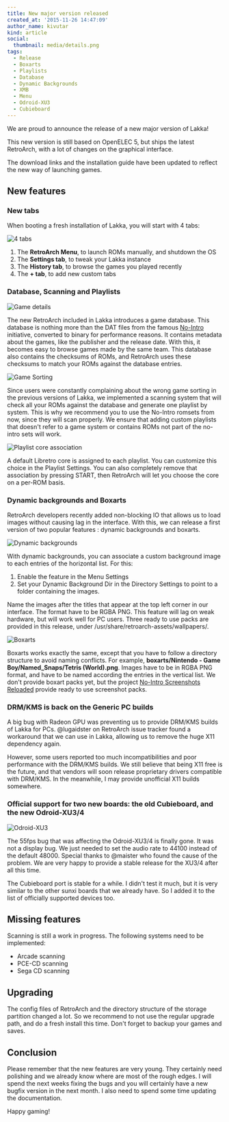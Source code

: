 ```yaml
---
title: New major version released
created_at: '2015-11-26 14:47:09'
author_name: kivutar
kind: article
social:
  thumbnail: media/details.png
tags:
  - Release
  - Boxarts
  - Playlists
  - Database
  - Dynamic Backgrounds
  - XMB
  - Menu
  - Odroid-XU3
  - Cubieboard
---
```


We are proud to announce the release of a new major version of Lakka!

This new version is still based on OpenELEC 5, but ships the latest RetroArch, with a lot of changes on the graphical interface.

The download links and the installation guide have been updated to reflect the new way of launching games.

## New features

### New tabs

When booting a fresh installation of Lakka, you will start with 4 tabs:

![4 tabs](media/4tabs.png)

 1. The **RetroArch Menu**, to launch ROMs manually, and shutdown the OS
 2. The **Settings tab**, to tweak your Lakka instance
 3. The **History tab**, to browse the games you played recently
 4. The **+ tab**, to add new custom tabs

### Database, Scanning and Playlists

![Game details](media/details.png)

The new RetroArch included in Lakka introduces a game database. This database is nothing more than the DAT files from the famous [No-Intro](https://no-intro.org/) initiative, converted to binary for performance reasons. It contains metadata about the games, like the publisher and the release date. With this, it becomes easy to browse games made by the same team. This database also contains the checksums of ROMs, and RetroArch uses these checksums to match your ROMs against the database entries.

![Game Sorting](media/game-sorting.png)

Since users were constantly complaining about the wrong game sorting in the previous versions of Lakka, we implemented a scanning system that will check all your ROMs against the database and generate one playlist by system. This is why we recommend you to use the No-Intro romsets from now, since they will scan properly. We ensure that adding custom playlists that doesn't refer to a game system or contains ROMs not part of the no-intro sets will work.

![Playlist core association](media/association.png)

A default Libretro core is assigned to each playlist. You can customize this choice in the Playlist Settings. You can also completely remove that association by pressing START, then RetroArch will let you choose the core on a per-ROM basis.

### Dynamic backgrounds and Boxarts

RetroArch developers recently added non-blocking IO that allows us to load images without causing lag in the interface. With this, we can release a first version of two popular features : dynamic backgrounds and boxarts.

![Dynamic backgrounds](media/dynamic-wallpapers.png)

With dynamic backgrounds, you can associate a custom background image to each entries of the horizontal list. For this:

 1. Enable the feature in the Menu Settings
 2. Set your Dynamic Background Dir in the Directory Settings to point to a folder containing the images.
 
Name the images after the titles that appear at the top left corner in our interface. The format have to be RGBA PNG. This feature will lag on weak hardware, but will work well for PC users. Three ready to use packs are provided in this release, under /usr/share/retroarch-assets/wallpapers/.

![Boxarts](media/boxarts.png)

Boxarts works exactly the same, except that you have to follow a directory structure to avoid naming conflicts. For example, **boxarts/Nintendo - Game Boy/Named_Snaps/Tetris (World).png**. Images have to be in RGBA PNG format, and have to be named according the entries in the vertical list. We don't provide boxart packs yet, but the project [No-Intro Screenshots Reloaded](https://screenshotpalace.wordpress.com/no-intro-screenshot-reloaded/) provide ready to use screenshot packs.

### DRM/KMS is back on the Generic PC builds

A big bug with Radeon GPU was preventing us to provide DRM/KMS builds of Lakka for PCs. @lugaidster on RetroArch issue tracker found a workaround that we can use in Lakka, allowing us to remove the huge X11 dependency again.

However, some users reported too much incompatibilities and poor performance with the DRM/KMS builds. We still believe that being X11 free is the future, and that vendors will soon release proprietary drivers compatible with DRM/KMS. In the meanwhile, I may provide unofficial X11 builds somewhere.

### Official support for two new boards: the old Cubieboard, and the new Odroid-XU3/4

![Odroid-XU3](media/odroid-xu3.jpg)

The 55fps bug that was affecting the Odroid-XU3/4 is finally gone. It was not a display bug. We just needed to set the audio rate to 44100 instead of the default 48000. Special thanks to @maister who found the cause of the problem. We are very happy to provide a stable release for the XU3/4 after all this time.

The Cubieboard port is stable for a while. I didn't test it much, but it is very similar to the other sunxi boards that we already have. So I added it to the list of officially supported devices too.

## Missing features

Scanning is still a work in progress. The following systems need to be implemented:

 * Arcade scanning
 * PCE-CD scanning
 * Sega CD scanning

## Upgrading

The config files of RetroArch and the directory structure of the storage partition changed a lot. So we recommend to not use the regular upgrade path, and do a fresh install this time. Don't forget to backup your games and saves.

## Conclusion

Please remember that the new features are very young. They certainly need polishing and we already know where are most of the rough edges. I will spend the next weeks fixing the bugs and you will certainly have a new bugfix version in the next month. I also need to spend some time updating the documentation.

Happy gaming!
